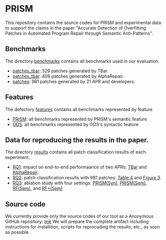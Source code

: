 # PRISM
This repository contains the source codes for PRISM and experimental data to support the claims in the paper "Accurate Detection of Overfitting Patches in Automated Program
  Repair through Semantic Anti-Patterns".

## Benchmarks
The directory [benchmarks](./benchmarks) contains all benchmarks used in our evaluation.
* [patches_tbar](./benchmarks/patches_tbar): 329 patches generated by TBar.
* [patches_tbar](./benchmarks/patches_ar): 409 patches generated by AlphaRepair.
* [patches](./benchmarks/patches_tbar): 981 patches generated by 21 APR and developers.

## Features
The defectory [features](./features) contains all benchmarks represented by feature
* [PRISM](./features/PRISM): all benchmarks represented by PRISM's semantic feature
* [ODS](./features/ODS): all benchmarks represented by ODS's syntactic feature
  
## Data for reproducing the results in the paper.
The directory [results](./results) contains all patch classification results of each experiment.
* [RQ1](./results/rq1): impact on end-to-end performaance of two APRs: [TBar](./results/rq1/tbar) and [AlphaRepair](./results/rq1/ar).
* [RQ2](./results/rq2): patch classification results with 981 patches: [Table 4](./results/rq2/basic) and [Figure 3](./results/rq2/trade-off).
* [RQ3](./results/rq3): ablation study with four settings: [PRISM(Syn)](./results/rq3/ours_syn.csv), [PRISM(Sem)](./results/rq3/ours_sem.csv), [RF(Sem)](./results/rq3/rf_sem.csv), and [RF+(Sem)](./results/rq3/rf+_sem.csv)

## Source code
We currently provide only the source codes of our tool as a Anonymous GitHub repository: [link](https://anonymous.4open.science/r/PRISM_analyzer-923D/)
We will prepare the complete artifact including instructions for installition, scripts for reprocuding the results, etc., as soon as possible.
